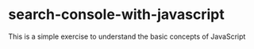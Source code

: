 # search-console-with-javascript
This is a simple exercise to understand the basic concepts of JavaScript
